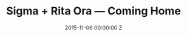 ---
title: Sigma + Rita Ora — Coming Home
date: 2015-11-06 00:00:00 Z
categories:
- promo
position: 16
is-front: false
image: "/uploads/sigma-rita-ora-coming-home.jpg"
vimeo: 144877063
director: Georgia Hudson
production-company: Agile Films
camera: Arri Alexa 4:3 with Kowa Anamorphic's
layout: project
---